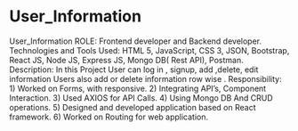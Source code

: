 # User_Information
User_Information  ROLE: Frontend developer and Backend developer.  Technologies and Tools Used: HTML 5, JavaScript, CSS 3, JSON, Bootstrap, React JS, Node JS, Express JS, Mongo DB( Rest API), Postman.  Description: In this Project User can log in , signup, add ,delete, edit information Users also add or delete information row wise .  Responsibility: 1) Worked on Forms, with responsive. 2) Integrating API’s, Component Interaction. 3) Used AXIOS for API Calls. 4) Using Mongo DB And CRUD operations. 5) Designed and developed application based on React framework. 6) Worked on Routing for web application.
